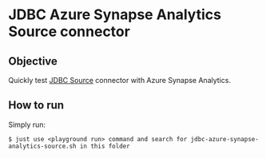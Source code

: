 # JDBC Azure Synapse Analytics Source connector



## Objective

Quickly test [JDBC Source](https://docs.confluent.io/current/connect/kafka-connect-jdbc/source-connector/index.html) connector with Azure Synapse Analytics.

## How to run

Simply run:

```
$ just use <playground run> command and search for jdbc-azure-synapse-analytics-source.sh in this folder
```

